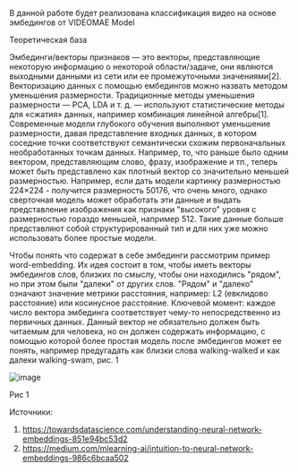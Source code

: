 В данной работе будет реализована классификация видео на основе эмбедингов от VIDEOMAE Model

Теоретическая база 

Эмбединги/векторы признаков — это векторы, представляющие некоторую информацию о некоторой области/задаче, они являются выходными данными из сети или ее промежуточными значениями[2]. Векторизацию данных с помощью ембедингов можно назвать методом уменьшения размерности. Традиционные методы уменьшения размерности — PCA, LDA и т. д. — используют статистические методы для «сжатия» данных, например комбинация линейной алгебры[1]. Современные модели глубокого обучения выполняют уменьшение размерности,  давая представление входных данных, в котором соседние точки соответствуют семантически схожим первоначальных необработанных точкам данных. Например, то, что раньше было одним  вектором, представляющим слово, фразу, изображение и тп., теперь может быть представлено как плотный вектор со значительно меньшей размерностью. Например, если дать модели картинку размерностью 224×224 - получится размерность 50176, что очень много, однако сверточная модель может обработать эти данные и выдать представление изображения как признаки "высокого" уровня с размерностью гораздо меньшей, например 512. Такие данные больше представляют собой структурированный тип и для них уже можно использовать более простые модели.

Чтобы понять что содержат в себе эмбединги рассмотрим пример word-embedding. Их идея состоит в том, чтобы иметь векторы эмбедингов слов, близких по смыслу, чтобы они находились "рядом", но при этом были "далеки" от других слов. "Рядом" и "далеко" означают значение метрики расстояния, например: L2 (евклидово расстояние) или косинусное расстояние. Ключевой момент: каждое число вектора эмбединга соответствует чему-то непосредственно из первичных данных. Данный вектор не обязательно должен быть читаемым для человека, но он должен содержать информацию, с помощью которой более простая модель после эмбедингов может ее понять, например предугадать как близки слова walking-walked и как далеки walking-swam, рис. 1

![image](https://user-images.githubusercontent.com/58371161/209578441-ca548e9a-6dbd-4d01-a586-7eb9b924322d.png)

Рис 1
 





























Источники:
1) https://towardsdatascience.com/understanding-neural-network-embeddings-851e94bc53d2
2) https://medium.com/mlearning-ai/intuition-to-neural-network-embeddings-986c6bcaa502

